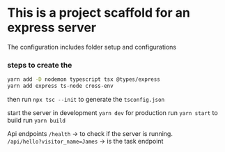 # This is a project scaffold for an express server 
The configuration includes folder setup and configurations


### steps to create the

```bash
yarn add -D nodemon typescript tsx @types/express
yarn add express ts-node cross-env
```

then run `npx tsc --init` to generate the `tsconfig.json`

start the server in development `yarn dev` for production run `yarn start` to build run `yarn build`

Api endpoints
`/health` -> to check if the server is running. <br />
`/api/hello?visitor_name=James` -> is the task endpoint
